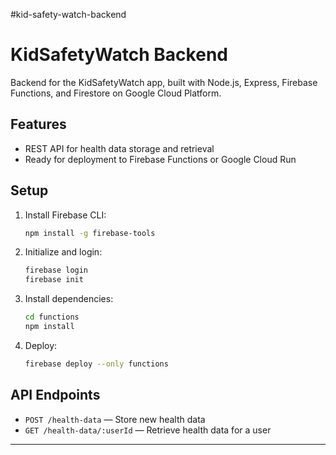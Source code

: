 #kid-safety-watch-backend

# KidSafetyWatch Backend

Backend for the KidSafetyWatch app, built with Node.js, Express, Firebase Functions, and Firestore on Google Cloud Platform.

## Features

- REST API for health data storage and retrieval
- Ready for deployment to Firebase Functions or Google Cloud Run

## Setup

1. Install Firebase CLI:
   ```sh
   npm install -g firebase-tools
   ```

2. Initialize and login:
   ```sh
   firebase login
   firebase init
   ```

3. Install dependencies:
   ```sh
   cd functions
   npm install
   ```

4. Deploy:
   ```sh
   firebase deploy --only functions
   ```

## API Endpoints

- `POST /health-data` — Store new health data
- `GET /health-data/:userId` — Retrieve health data for a user

---
